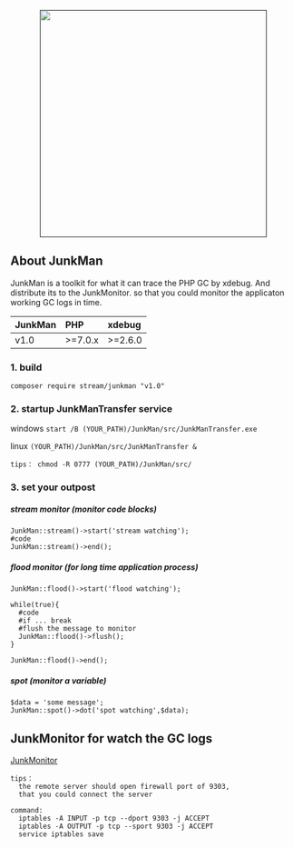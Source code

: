 <p align="center"><a href="" alt="JunkMan"><img src="https://github.com/ydtg1993/JunkMan/blob/master/src/image/iconfinder_Eye.png" width="400px"></a></p>   
  
## About JunkMan

JunkMan is a toolkit for what it can trace the PHP GC by xdebug. And distribute its to the JunkMonitor.
so that you could monitor the applicaton working GC logs in time.

<table><thead><tr><th style="text-align:center;">JunkMan</th>
<th style="text-align:left;">PHP</th>
<th style="text-align:left;">xdebug</th>
</tr></thead><tbody><tr><td style="text-align:left;">v1.0</td>
<td style="text-align:left;">&gt;=7.0.x</td>
<td style="text-align:left;">&gt;=2.6.0</td>
</tr></tbody></table>


### 1. build

`composer require stream/junkman "v1.0"`    

### 2. startup JunkManTransfer service

windows    `start /B (YOUR_PATH)/JunkMan/src/JunkManTransfer.exe`

linux    `(YOUR_PATH)/JunkMan/src/JunkManTransfer &`

    tips： chmod -R 0777 (YOUR_PATH)/JunkMan/src/  

### 3. set your outpost

##### stream monitor (monitor code blocks)

    JunkMan::stream()->start('stream watching');
    #code
    JunkMan::stream()->end();
    
    
##### flood monitor (for long time application process)

    JunkMan::flood()->start('flood watching');
    
    while(true){
      #code
      #if ... break
      #flush the message to monitor
      JunkMan::flood()->flush();
    }
    
    JunkMan::flood()->end();   
    
##### spot (monitor a variable)
    $data = 'some message';
    JunkMan::spot()->dot('spot watching',$data); 
    
    
## JunkMonitor for watch the GC logs
[JunkMonitor](https://github.com/ydtg1993/JunkMonitor.git)

    tips： 
      the remote server should open firewall port of 9303, 
      that you could connect the server
           
    command:
      iptables -A INPUT -p tcp --dport 9303 -j ACCEPT
      iptables -A OUTPUT -p tcp --sport 9303 -j ACCEPT
      service iptables save
